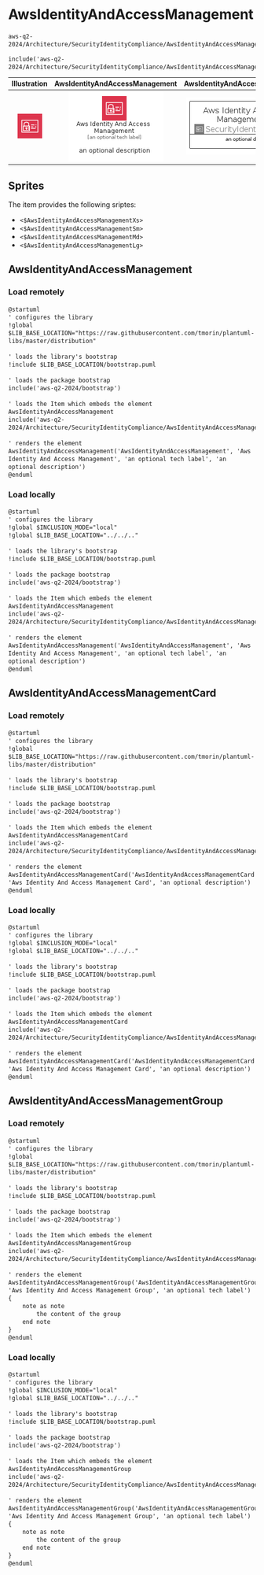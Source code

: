 # AwsIdentityAndAccessManagement


```text
aws-q2-2024/Architecture/SecurityIdentityCompliance/AwsIdentityAndAccessManagement
```

```text
include('aws-q2-2024/Architecture/SecurityIdentityCompliance/AwsIdentityAndAccessManagement')
```



| Illustration | AwsIdentityAndAccessManagement | AwsIdentityAndAccessManagementCard | AwsIdentityAndAccessManagementGroup |
| :---: | :---: | :---: | :---: |
| ![illustration for Illustration](../../../aws-q2-2024/Architecture/SecurityIdentityCompliance/AwsIdentityAndAccessManagement.png) | ![illustration for AwsIdentityAndAccessManagement](../../../aws-q2-2024/Architecture/SecurityIdentityCompliance/AwsIdentityAndAccessManagement.Local.png) | ![illustration for AwsIdentityAndAccessManagementCard](../../../aws-q2-2024/Architecture/SecurityIdentityCompliance/AwsIdentityAndAccessManagementCard.Local.png) | ![illustration for AwsIdentityAndAccessManagementGroup](../../../aws-q2-2024/Architecture/SecurityIdentityCompliance/AwsIdentityAndAccessManagementGroup.Local.png) |



## Sprites
The item provides the following sriptes:

- `<$AwsIdentityAndAccessManagementXs>`
- `<$AwsIdentityAndAccessManagementSm>`
- `<$AwsIdentityAndAccessManagementMd>`
- `<$AwsIdentityAndAccessManagementLg>`





## AwsIdentityAndAccessManagement

### Load remotely
```plantuml
@startuml
' configures the library
!global $LIB_BASE_LOCATION="https://raw.githubusercontent.com/tmorin/plantuml-libs/master/distribution"

' loads the library's bootstrap
!include $LIB_BASE_LOCATION/bootstrap.puml

' loads the package bootstrap
include('aws-q2-2024/bootstrap')

' loads the Item which embeds the element AwsIdentityAndAccessManagement
include('aws-q2-2024/Architecture/SecurityIdentityCompliance/AwsIdentityAndAccessManagement')

' renders the element
AwsIdentityAndAccessManagement('AwsIdentityAndAccessManagement', 'Aws Identity And Access Management', 'an optional tech label', 'an optional description')
@enduml
```

### Load locally
```plantuml
@startuml
' configures the library
!global $INCLUSION_MODE="local"
!global $LIB_BASE_LOCATION="../../.."

' loads the library's bootstrap
!include $LIB_BASE_LOCATION/bootstrap.puml

' loads the package bootstrap
include('aws-q2-2024/bootstrap')

' loads the Item which embeds the element AwsIdentityAndAccessManagement
include('aws-q2-2024/Architecture/SecurityIdentityCompliance/AwsIdentityAndAccessManagement')

' renders the element
AwsIdentityAndAccessManagement('AwsIdentityAndAccessManagement', 'Aws Identity And Access Management', 'an optional tech label', 'an optional description')
@enduml
```

## AwsIdentityAndAccessManagementCard

### Load remotely
```plantuml
@startuml
' configures the library
!global $LIB_BASE_LOCATION="https://raw.githubusercontent.com/tmorin/plantuml-libs/master/distribution"

' loads the library's bootstrap
!include $LIB_BASE_LOCATION/bootstrap.puml

' loads the package bootstrap
include('aws-q2-2024/bootstrap')

' loads the Item which embeds the element AwsIdentityAndAccessManagementCard
include('aws-q2-2024/Architecture/SecurityIdentityCompliance/AwsIdentityAndAccessManagement')

' renders the element
AwsIdentityAndAccessManagementCard('AwsIdentityAndAccessManagementCard', 'Aws Identity And Access Management Card', 'an optional description')
@enduml
```

### Load locally
```plantuml
@startuml
' configures the library
!global $INCLUSION_MODE="local"
!global $LIB_BASE_LOCATION="../../.."

' loads the library's bootstrap
!include $LIB_BASE_LOCATION/bootstrap.puml

' loads the package bootstrap
include('aws-q2-2024/bootstrap')

' loads the Item which embeds the element AwsIdentityAndAccessManagementCard
include('aws-q2-2024/Architecture/SecurityIdentityCompliance/AwsIdentityAndAccessManagement')

' renders the element
AwsIdentityAndAccessManagementCard('AwsIdentityAndAccessManagementCard', 'Aws Identity And Access Management Card', 'an optional description')
@enduml
```

## AwsIdentityAndAccessManagementGroup

### Load remotely
```plantuml
@startuml
' configures the library
!global $LIB_BASE_LOCATION="https://raw.githubusercontent.com/tmorin/plantuml-libs/master/distribution"

' loads the library's bootstrap
!include $LIB_BASE_LOCATION/bootstrap.puml

' loads the package bootstrap
include('aws-q2-2024/bootstrap')

' loads the Item which embeds the element AwsIdentityAndAccessManagementGroup
include('aws-q2-2024/Architecture/SecurityIdentityCompliance/AwsIdentityAndAccessManagement')

' renders the element
AwsIdentityAndAccessManagementGroup('AwsIdentityAndAccessManagementGroup', 'Aws Identity And Access Management Group', 'an optional tech label') {
    note as note
        the content of the group
    end note
}
@enduml
```

### Load locally
```plantuml
@startuml
' configures the library
!global $INCLUSION_MODE="local"
!global $LIB_BASE_LOCATION="../../.."

' loads the library's bootstrap
!include $LIB_BASE_LOCATION/bootstrap.puml

' loads the package bootstrap
include('aws-q2-2024/bootstrap')

' loads the Item which embeds the element AwsIdentityAndAccessManagementGroup
include('aws-q2-2024/Architecture/SecurityIdentityCompliance/AwsIdentityAndAccessManagement')

' renders the element
AwsIdentityAndAccessManagementGroup('AwsIdentityAndAccessManagementGroup', 'Aws Identity And Access Management Group', 'an optional tech label') {
    note as note
        the content of the group
    end note
}
@enduml
```

